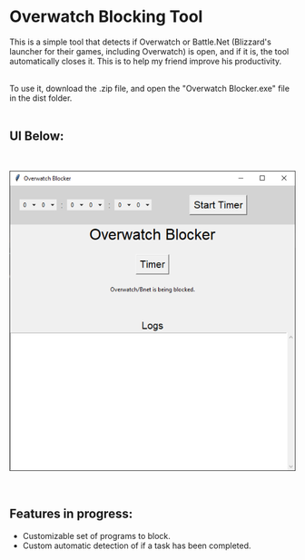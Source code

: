 # Overwatch Blocking Tool

This is a simple tool that detects if Overwatch or Battle.Net (Blizzard's launcher for their games, including Overwatch) is open, and if it is, the tool automatically closes it. This is to help my friend improve his productivity.

<br/>
To use it, download the .zip file, and open the "Overwatch Blocker.exe" file in the dist folder.
<br/><br/>

## UI Below:

<br/>

![UI Image](UI.png)

<br/>

## Features in progress:<br/>
* Customizable set of programs to block.
* Custom automatic detection of if a task has been completed.